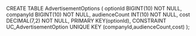 CREATE TABLE AdvertisementOptions (
	optionId BIGINT(10) NOT NULL,
    companyId BIGINT(10) NOT NULL,
    audienceCount INT(10) NOT NULL,
    cost DECIMAL(7,2) NOT NULL,
    PRIMARY KEY(optionId),
    CONSTRAINT UC_AdvertisementOption UNIQUE KEY (companyId,audienceCount,cost)
);
